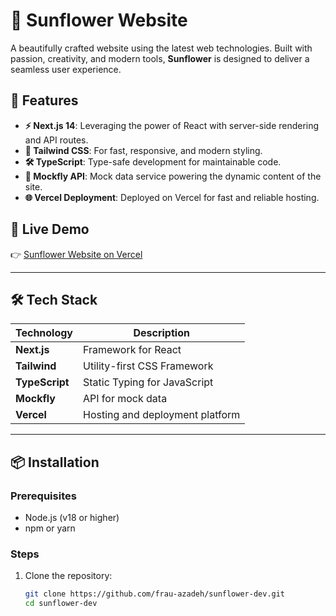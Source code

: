 # 🌻 Sunflower Website

A beautifully crafted website using the latest web technologies. Built with passion, creativity, and modern tools, **Sunflower** is designed to deliver a seamless user experience.

## 🚀 Features

- **⚡ Next.js 14**: Leveraging the power of React with server-side rendering and API routes.
- **🎨 Tailwind CSS**: For fast, responsive, and modern styling.
- **🛠️ TypeScript**: Type-safe development for maintainable code.
- **📡 Mockfly API**: Mock data service powering the dynamic content of the site.
- **🌐 Vercel Deployment**: Deployed on Vercel for fast and reliable hosting.

## 🔗 Live Demo

👉 [Sunflower Website on Vercel](https://sunflower.vercel.app)

---

## 🛠️ Tech Stack

| Technology    | Description                          |
|---------------|--------------------------------------|
| **Next.js**   | Framework for React                 |
| **Tailwind**  | Utility-first CSS Framework         |
| **TypeScript**| Static Typing for JavaScript        |
| **Mockfly**   | API for mock data                   |
| **Vercel**    | Hosting and deployment platform     |

---

## 📦 Installation

### Prerequisites
- Node.js (v18 or higher)
- npm or yarn

### Steps
1. Clone the repository:
   ```bash
   git clone https://github.com/frau-azadeh/sunflower-dev.git
   cd sunflower-dev
